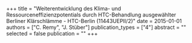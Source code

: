 +++
title = "Weiterentwicklung des Klima- und Ressourceneffizienzpotentials durch HTC-Behandlung ausgewählter Berliner Klärschlämme - HTC-Berlin (11443UEPII/2)"
date = 2015-01-01
authors = ["C. Remy", "J. Stüber"]
publication_types = ["4"]
abstract = ""
selected = false
publication = ""
+++

